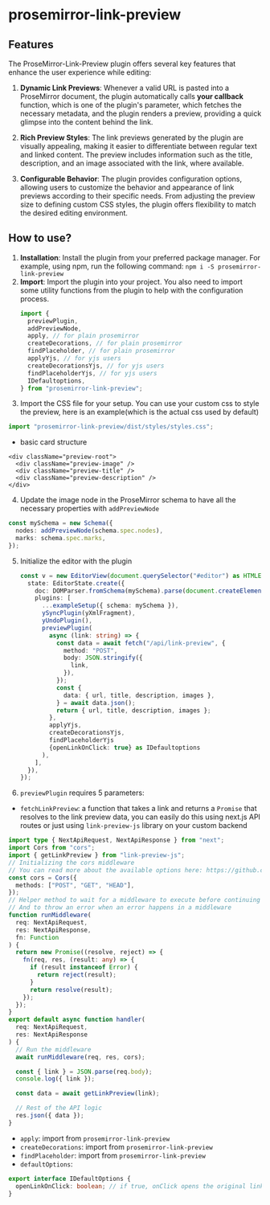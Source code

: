 # prosemirror-link-preview

## Features

The ProseMirror-Link-Preview plugin offers several key features that enhance the user experience while editing:

1. **Dynamic Link Previews**: Whenever a valid URL is pasted into a ProseMirror document, the plugin automatically calls **your callback** function, which is one of the plugin's parameter, which fetches the necessary metadata, and the plugin renders a preview, providing a quick glimpse into the content behind the link.

2. **Rich Preview Styles**: The link previews generated by the plugin are visually appealing, making it easier to differentiate between regular text and linked content. The preview includes information such as the title, description, and an image associated with the link, where available.

3. **Configurable Behavior**: The plugin provides configuration options, allowing users to customize the behavior and appearance of link previews according to their specific needs. From adjusting the preview size to defining custom CSS styles, the plugin offers flexibility to match the desired editing environment.

## How to use?

1. **Installation**: Install the plugin from your preferred package manager. For example, using npm, run the following command:
   `npm i -S prosemirror-link-preview`
2. **Import**: Import the plugin into your project. You also need to import some utility functions from the plugin to help with the configuration process.
   ```typescript
   import {
     previewPlugin,
     addPreviewNode,
     apply, // for plain prosemirror
     createDecorations, // for plain prosemirror
     findPlaceholder, // for plain prosemirror
     applyYjs, // for yjs users
     createDecorationsYjs, // for yjs users
     findPlaceholderYjs, // for yjs users
     IDefaultoptions,
   } from "prosemirror-link-preview";
   ```
3. Import the CSS file for your setup. You can use your custom css to style the preview, here is an example(which is the actual css used by default)

```typescript
import "prosemirror-link-preview/dist/styles/styles.css";
```

- basic card structure

```
<div className="preview-root">
  <div className="preview-image" />
  <div className="preview-title" />
  <div className="preview-description" />
</div>
```

4. Update the image node in the ProseMirror schema to have all the necessary properties with `addPreviewNode`

```typescript
const mySchema = new Schema({
  nodes: addPreviewNode(schema.spec.nodes),
  marks: schema.spec.marks,
});
```

5. Initialize the editor with the plugin

   ```typescript
   const v = new EditorView(document.querySelector("#editor") as HTMLElement, {
     state: EditorState.create({
       doc: DOMParser.fromSchema(mySchema).parse(document.createElement("div")),
       plugins: [
         ...exampleSetup({ schema: mySchema }),
         ySyncPlugin(yXmlFragment),
         yUndoPlugin(),
         previewPlugin(
           async (link: string) => {
             const data = await fetch("/api/link-preview", {
               method: "POST",
               body: JSON.stringify({
                 link,
               }),
             });
             const {
               data: { url, title, description, images },
             } = await data.json();
             return { url, title, description, images };
           },
           applyYjs,
           createDecorationsYjs,
           findPlaceholderYjs
           {openLinkOnClick: true} as IDefaultoptions
         ),
       ],
     }),
   });
   ```

6. `previewPlugin` requires 5 parameters:

- `fetchLinkPreview`: a function that takes a link and returns a `Promise` that resolves to the link preview data, you can easily do this using next.js API routes
  or just using `link-preview-js` library on your custom backend

```typescript
import type { NextApiRequest, NextApiResponse } from "next";
import Cors from "cors";
import { getLinkPreview } from "link-preview-js";
// Initializing the cors middleware
// You can read more about the available options here: https://github.com/expressjs/cors#configuration-options
const cors = Cors({
  methods: ["POST", "GET", "HEAD"],
});
// Helper method to wait for a middleware to execute before continuing
// And to throw an error when an error happens in a middleware
function runMiddleware(
  req: NextApiRequest,
  res: NextApiResponse,
  fn: Function
) {
  return new Promise((resolve, reject) => {
    fn(req, res, (result: any) => {
      if (result instanceof Error) {
        return reject(result);
      }
      return resolve(result);
    });
  });
}
export default async function handler(
  req: NextApiRequest,
  res: NextApiResponse
) {
  // Run the middleware
  await runMiddleware(req, res, cors);

  const { link } = JSON.parse(req.body);
  console.log({ link });

  const data = await getLinkPreview(link);

  // Rest of the API logic
  res.json({ data });
}
```

- `apply`: import from `prosemirror-link-preview`
- `createDecorations`: import from `prosemirror-link-preview`
- `findPlaceholder`: import from `prosemirror-link-preview`
- `defaultOptions`:

```typescript
export interface IDefaultOptions {
  openLinkOnClick: boolean; // if true, onClick opens the original link in a new browser tab
}
```
